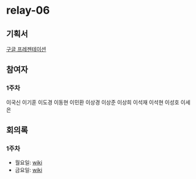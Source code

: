 # relay-06

## 기획서
[구글 프레젠테이션](https://docs.google.com/presentation/d/1KVMY72W_LfYM90A4zkEgC6fcdEBQH48g6vqVKTmdzu0/edit?usp=sharing)

## 참여자

### 1주차
이국신 이기훈 이도경 이동현 이민환 이상경 이상준 이상희 이석재 이석현 이성호 이세은

## 회의록

### 1주차
- 월요일: [wiki](https://github.com/boostcamp-2020/relay_06/wiki/1%EC%A3%BC%EC%B0%A8-%EB%9D%BC%EB%96%BC-%EC%B1%8C%EB%A6%B0%EC%A7%80)
- 금요일: [wiki](https://github.com/boostcamp-2020/relay_06/wiki/1%EC%A3%BC%EC%B0%A8-%ED%9A%8C%EC%9D%98%EB%A1%9D)
